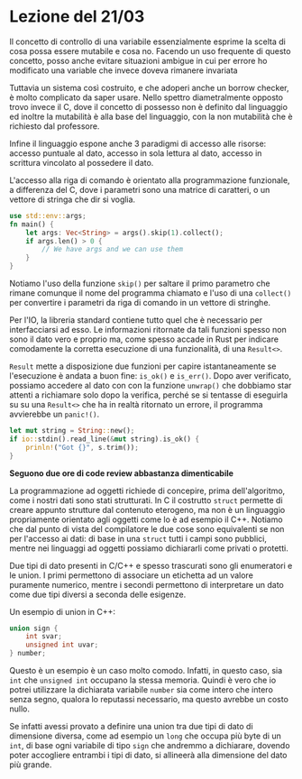 # Lezione del 21/03

Il concetto di controllo di una variabile essenzialmente esprime la scelta di cosa possa essere mutabile e cosa no.
Facendo un uso frequente di questo concetto, posso anche evitare situazioni ambigue in cui per errore ho modificato una variable che invece doveva rimanere invariata

Tuttavia un sistema così costruito, e che adoperi anche un borrow checker, è molto complicato da saper usare.
Nello spettro diametralmente opposto trovo invece il C, dove il concetto di possesso non è definito dal linguaggio ed inoltre la mutabilità è alla base del linguaggio, con la non mutabilità che è richiesto dal professore.

Infine il linguaggio espone anche 3 paradigmi di accesso alle risorse: accesso puntuale al dato, accesso in sola lettura al dato, accesso in scrittura vincolato al possedere il dato.

L'accesso alla riga di comando è orientato alla programmazione funzionale, a differenza del C, dove i parametri sono una matrice di caratteri, o un vettore di stringa che dir si voglia.

```rust
use std::env::args;
fn main() {
    let args: Vec<String> = args().skip(1).collect();
    if args.len() > 0 {
        // We have args and we can use them
    }
}
```

Notiamo l'uso della funzione `skip()` per saltare il primo parametro che rimane comunque il nome del programma chiamato e l'uso di una `collect()` per convertire i parametri da riga di comando in un vettore di stringhe.

Per l'IO, la libreria standard contiene tutto quel che è necessario per interfacciarsi ad esso.
Le informazioni ritornate da tali funzioni spesso non sono il dato vero e proprio ma, come spesso accade in Rust per indicare comodamente la corretta esecuzione di una funzionalità, di una `Result<>`.

`Result` mette a disposizione due funzioni per capire istantaneamente se l'esecuzione è andata a buon fine: `is_ok()` e `is_err()`.
Dopo aver verificato, possiamo accedere al dato con con la funzione `unwrap()` che dobbiamo star attenti a richiamare solo dopo la verifica, perché se si tentasse di eseguirla su su una `Result<>` che ha in realtà ritornato un errore, il programma avvierebbe un `panic!()`.

```rust
let mut string = String::new();
if io::stdin().read_line(&mut string).is_ok() {
    prinln!("Got {}", s.trim()); 
}
```

**Seguono due ore di code review abbastanza dimenticabile**

La programmazione ad oggetti richiede di concepire, prima dell'algoritmo, come i nostri dati sono stati strutturati.
In C il costrutto `struct` permette di creare appunto strutture dal contenuto eterogeno, ma non è un linguaggio propriamente orientato agli oggetti come lo è ad esempio il C++.
Notiamo che dal punto di vista del compilatore le due cose sono equivalenti se non per l'accesso ai dati:
di base in una `struct` tutti i campi sono pubblici, mentre nei linguaggi ad oggetti possiamo dichiararli come privati o protetti.

Due tipi di dato presenti in C/C++ e spesso trascurati sono gli enumeratori e le union.
I primi permettono di associare un etichetta ad un valore puramente numerico, mentre i secondi permettono di interpretare un dato come due tipi diversi a seconda delle esigenze.

Un esempio di union in C++:

```C++
union sign {
    int svar;
    unsigned int uvar;
} number;
```

Questo è un esempio è un caso molto comodo.
Infatti, in questo caso, sia `int` che `unsigned int` occupano la stessa memoria.
Quindi è vero che io potrei utilizzare la dichiarata variabile `number` sia come intero che intero senza segno, qualora lo reputassi necessario, ma questo avrebbe un costo nullo.

Se infatti avessi provato a definire una union tra due tipi di dato di dimensione diversa, come ad esempio un `long` che occupa più byte di un `int`, di base ogni variabile di tipo `sign` che andremmo a dichiarare, dovendo poter accogliere entrambi i tipi di dato, si allineerà alla dimensione del dato più grande.